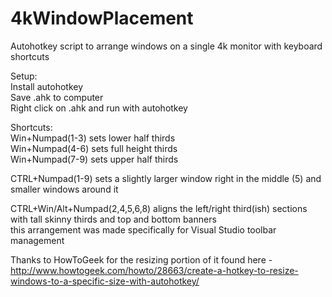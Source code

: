 # 4kWindowPlacement
Autohotkey script to arrange windows on a single 4k monitor with keyboard shortcuts

Setup:<br>
Install autohotkey<br>
Save .ahk to computer<br>
Right click on .ahk and run with autohotkey<br>

Shortcuts:<br>
Win+Numpad(1-3) sets lower half thirds<br>
Win+Numpad(4-6) sets full height thirds<br>
Win+Numpad(7-9) sets upper half thirds

CTRL+Numpad(1-9) sets a slightly larger window right in the middle (5) and smaller windows around it

CTRL+Win/Alt+Numpad(2,4,5,6,8) aligns the left/right third(ish) sections with tall skinny thirds and top and bottom banners<br>
this arrangement was made specifically for Visual Studio toolbar management

Thanks to HowToGeek for the resizing portion of it found here - http://www.howtogeek.com/howto/28663/create-a-hotkey-to-resize-windows-to-a-specific-size-with-autohotkey/
